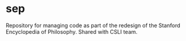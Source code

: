 sep
===

Repository for managing code as part of the redesign of the Stanford Encyclopedia of Philosophy. Shared with CSLI team.
